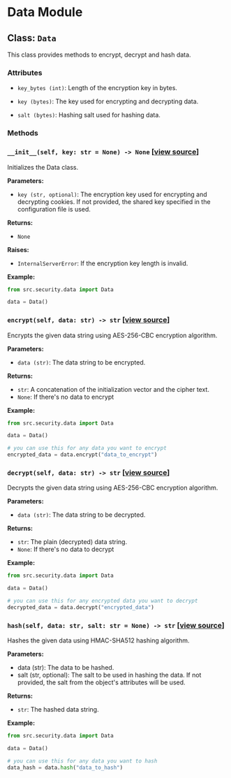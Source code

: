 # Data Module

## Class: `Data`

This class provides methods to encrypt, decrypt and hash data.

### Attributes

- `key_bytes (int)`: Length of the encryption key in bytes.

- `key (bytes)`: The key used for encrypting and decrypting data.

- `salt (bytes)`: Hashing salt used for hashing data.

### Methods

### `__init__(self, key: str = None) -> None` [[view source](/src/security/data.py#L40-L60)]

Initializes the Data class.

**Parameters:**

- `key (str, optional)`: The encryption key used for encrypting and decrypting cookies.
If not provided, the shared key specified in the configuration file is used.

**Returns:**

- `None`

**Raises:**

- `InternalServerError`: If the encryption key length is invalid.

**Example:**

```python
from src.security.data import Data

data = Data()
```

### `encrypt(self, data: str) -> str` [[view source](/src/security/data.py#L62-L91)]

Encrypts the given data string using AES-256-CBC encryption algorithm.

**Parameters:**

- `data (str)`: The data string to be encrypted.

**Returns:**

- `str`: A concatenation of the initialization vector and the cipher text.
- `None`: If there's no data to encrypt

**Example:**

```python
from src.security.data import Data

data = Data()

# you can use this for any data you want to encrypt
encrypted_data = data.encrypt("data_to_encrypt")
```

### `decrypt(self, data: str) -> str` [[view source](/src/security/data.py#L93-L129)]

Decrypts the given data string using AES-256-CBC encryption algorithm.

**Parameters:**

- `data (str)`: The data string to be decrypted.

**Returns:**

- `str`: The plain (decrypted) data string.
- `None`: If there's no data to decrypt

**Example:**

```python
from src.security.data import Data

data = Data()

# you can use this for any encrypted data you want to decrypt
decrypted_data = data.decrypt("encrypted_data")
```

### `hash(self, data: str, salt: str = None) -> str` [[view source](/src/security/data.py#L93-L129)]

Hashes the given data using HMAC-SHA512 hashing algorithm.

**Parameters:**

- data (str): The data to be hashed.
- salt (str, optional): The salt to be used in hashing the data. If not provided, the salt from the object's attributes will be used.

**Returns:**

- `str`: The hashed data string.

**Example:**

```python
from src.security.data import Data

data = Data()

# you can use this for any data you want to hash
data_hash = data.hash("data_to_hash")
```
